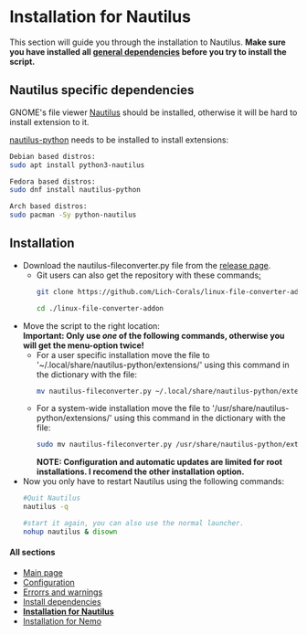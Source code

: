 # Installation for Nautilus
This section will guide you through the installation to Nautilus.
__Make sure you have installed all [general dependencies](https://github.com/Lich-Corals/linux-file-converter-addon/blob/main/markdown/install-dependencies.md) before you try to install the script.__
## Nautilus specific dependencies
GNOME's file viewer [Nautilus](https://apps.gnome.org/en-GB/app/org.gnome.Nautilus/) should be installed, otherwise it will be hard to install extension to it.

[nautilus-python](https://github.com/GNOME/nautilus-python) needs to be installed to install extensions:

```bash
Debian based distros:
sudo apt install python3-nautilus

Fedora based distros:
sudo dnf install nautilus-python

Arch based distros:
sudo pacman -Sy python-nautilus
```

## Installation
- Download the nautilus-fileconverter.py file from the [release page](https://github.com/Lich-Corals/linux-file-converter-addon/releases).
    - Git users can also get the repository with these commands[:](https://bit.ly/3BlS71b)
        ```bash
        git clone https://github.com/Lich-Corals/linux-file-converter-addon

        cd ./linux-file-converter-addon
        ```
- Move the script to the right location:
    <br><b>Important: Only use <i>one</i> of the following commands, otherwise you will get the menu-option twice!</b>
    - For a user specific installation move the file to '~/.local/share/nautilus-python/extensions/' using this command in the dictionary with the file:
      ```bash
      mv nautilus-fileconverter.py ~/.local/share/nautilus-python/extensions/nautilus-fileconverter.py
      ```
    - For a system-wide installation move the file to '/usr/share/nautilus-python/extensions/' using this command in the dictionary with the file:
        ```bash
        sudo mv nautilus-fileconverter.py /usr/share/nautilus-python/extensions/nautilus-fileconverter.py
        ```
        <b>NOTE: Configuration and automatic updates are limited for root installations. I recomend the other installation option.</b>
- Now you only have to restart Nautilus using the following commands:
    ```bash
   #Quit Nautilus
   nautilus -q

   #start it again, you can also use the normal launcher.
   nohup nautilus & disown
    ```

#### All sections
- [Main page](https://github.com/Lich-Corals/linux-file-converter-addon/blob/main/README.md)
- [Configuration](https://github.com/Lich-Corals/linux-file-converter-addon/blob/main/markdown/configuration.md)
- [Errorrs and warnings](https://github.com/Lich-Corals/linux-file-converter-addon/blob/main/markdown/errors-and-warnings.md)
- [Install dependencies](https://github.com/Lich-Corals/linux-file-converter-addon/blob/main/markdown/install-dependencies.md)
- __[Installation for Nautilus](https://github.com/Lich-Corals/linux-file-converter-addon/blob/main/markdown/install-nautilus.md)__
- [Installation for Nemo](https://github.com/Lich-Corals/linux-file-converter-addon/blob/main/markdown/install-nemo.md)
